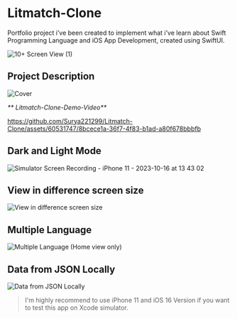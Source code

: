 # Litmatch-Clone

Portfolio project i’ve been created to implement what i’ve learn about Swift Programming Language and iOS App Development, created using SwiftUI. 

![10+ Screen View (1)](https://github.com/Surya221299/Litmatch-Clone/assets/60531747/d911191a-d091-453b-9bb6-3d56aeda16b5)


## **Project Description**

![Cover](https://github.com/Surya221299/Litmatch-Clone/assets/60531747/d19affd8-2e91-46f0-974a-3ff85f53575c)


_** Litmatch-Clone-Demo-Video**_



https://github.com/Surya221299/Litmatch-Clone/assets/60531747/8bcece1a-36f7-4f83-b1ad-a80f678bbbfb

## **Dark and Light Mode**

![Simulator Screen Recording - iPhone 11 - 2023-10-16 at 13 43 02](https://github.com/Surya221299/Litmatch-Clone/assets/60531747/2da2845c-7b1f-46a7-8015-483c752f4ead)

## **View in difference screen size**

![View in difference screen size](https://github.com/Surya221299/Litmatch-Clone/assets/60531747/1a30dc8d-1586-4885-abde-98c2e2e45faa)


## **Multiple Language**

![Multiple Language (Home view only)](https://github.com/Surya221299/Litmatch-Clone/assets/60531747/03996636-d6be-4ff1-a43d-2f851a4d89be)

## **Data from JSON Locally**

![Data from JSON Locally](https://github.com/Surya221299/Litmatch-Clone/assets/60531747/47ce2b4c-e307-4501-a7c8-c23b13dfbd43)

> I'm highly recommend to use iPhone 11 and iOS 16 Version if you want to test this app on Xcode simulator.

